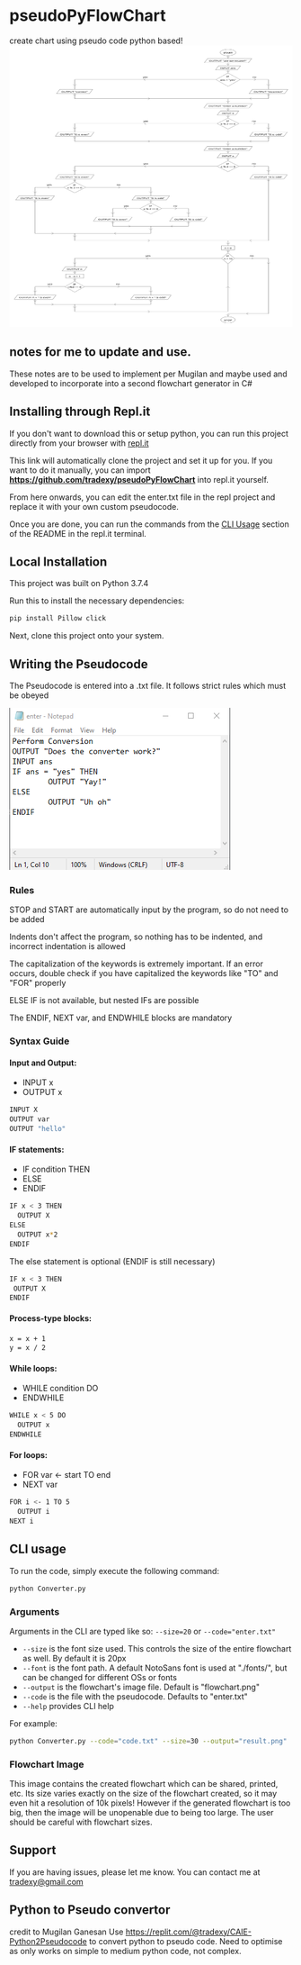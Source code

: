 # pseudoPyFlowChart
create chart using pseudo code python based!
<img src="flowchart.png" width="629" height="500">
## notes for me to update and use.

These notes are to be used to implement per Mugilan and maybe used and developed to incorporate into a second flowchart generator in C#

## Installing through Repl.it

If you don't want to download this or setup python, you can run this project directly from your browser with [repl.it](https://replit.com/@tradexy/Flowchart-Generator)

This link will automatically clone the project and set it up for you. If you want to do it manually, you can import **https://github.com/tradexy/pseudoPyFlowChart** into repl.it yourself.

From here onwards, you can edit the enter.txt file in the repl project and replace it with your own custom pseudocode.

Once you are done, you can run the commands from the [CLI Usage](#cli-usage) section of the README in the repl.it terminal.

## Local Installation

This project was built on Python 3.7.4

Run this to install the necessary dependencies:

```sh 
pip install Pillow click
```

Next, clone this project onto your system.

## Writing the Pseudocode

The Pseudocode is entered into a .txt file. It follows strict rules which must be obeyed

<img src="enter.png" alt="alt text">

### Rules

STOP and START are automatically input by the program, so do not need to be added

Indents don't affect the program, so nothing has to be indented, and incorrect indentation is allowed

The capitalization of the keywords is extremely important. If an error occurs, double check if you have capitalized the keywords like "TO" and "FOR" properly

ELSE IF is not available, but nested IFs are possible

The ENDIF, NEXT var, and ENDWHILE blocks are mandatory

### Syntax Guide

 #### Input and Output:

  - INPUT x 
  - OUTPUT x

   ```sh
   INPUT X
   OUTPUT var
   OUTPUT "hello"
   ```
#### IF statements:
  - IF condition THEN
  - ELSE
  - ENDIF
  
  ```sh
  IF x < 3 THEN
    OUTPUT X
  ELSE
    OUTPUT x*2
  ENDIF
  ```
  The else statement is optional (ENDIF is still necessary)
  
   ```sh
  IF x < 3 THEN
    OUTPUT X
  ENDIF
  ```
  
  #### Process-type blocks:

  ```sh
  x = x + 1
  y = x / 2
  ```
  
  #### While loops:

  - WHILE condition DO
  - ENDWHILE
  
  ```sh
  WHILE x < 5 DO
    OUTPUT x
  ENDWHILE
  ```
  #### For loops:
   
  - FOR var <- start TO end
  - NEXT var
  
  ```sh
  FOR i <- 1 TO 5
    OUTPUT i
  NEXT i
  ```

## CLI usage

To run the code, simply execute the following command:
```sh
python Converter.py
```

### Arguments
  
  Arguments in the CLI are typed like so: ```--size=20``` or ```--code="enter.txt"```
 
  - ```--size``` is the font size used. This controls the size of the entire flowchart as well. By default it is 20px
  - ```--font``` is the font path. A default NotoSans font is used at "./fonts/", but can be changed for different OSs or fonts
  - ```--output``` is the flowchart's image file. Default is "flowchart.png"
  - ```--code``` is the file with the pseudocode. Defaults to "enter.txt"
  - ```--help``` provides CLI help
  
  For example:
  
  ```sh
  python Converter.py --code="code.txt" --size=30 --output="result.png"
  ```

### Flowchart Image

This image contains the created flowchart which can be shared, printed, etc. Its size varies exactly on the size of the flowchart created, so it may even hit a resolution of 10k pixels! However if the generated flowchart is too big, then the image will be unopenable due to being too large. The user should be careful with flowchart sizes.

## Support

If you are having issues, please let me know. You can contact me at tradexy@gmail.com

## Python to Pseudo convertor 
credit to Mugilan Ganesan 
Use https://replit.com/@tradexy/CAIE-Python2Pseudocode to convert python to pseudo code. Need to optimise as only works on simple to medium python code, not complex.
